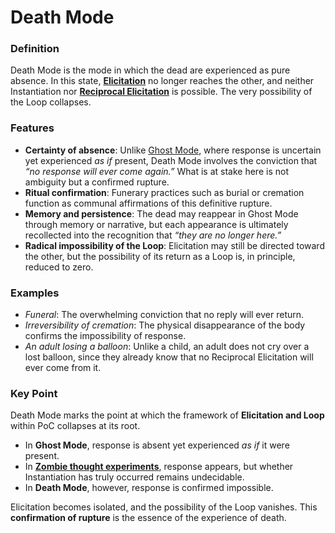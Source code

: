 # Death Mode

### **Definition**

Death Mode is the mode in which the dead are experienced as pure absence. In this state, [**Elicitation**](../operations/elicitation.md) no longer reaches the other, and neither Instantiation nor [**Reciprocal Elicitation**](../operations/loop-reciprocal-elicitation.md) is possible. The very possibility of the Loop collapses.

### **Features**

* **Certainty of absence**: Unlike [Ghost Mode](ghost-mode.md), where response is uncertain yet experienced _as if_ present, Death Mode involves the conviction that _“no response will ever come again.”_ What is at stake here is not ambiguity but a confirmed rupture.
* **Ritual confirmation**: Funerary practices such as burial or cremation function as communal affirmations of this definitive rupture.
* **Memory and persistence**: The dead may reappear in Ghost Mode through memory or narrative, but each appearance is ultimately recollected into the recognition that _“they are no longer here.”_
* **Radical impossibility of the Loop**: Elicitation may still be directed toward the other, but the possibility of its return as a Loop is, in principle, reduced to zero.

### **Examples**

* _Funeral_: The overwhelming conviction that no reply will ever return.
* _Irreversibility of cremation_: The physical disappearance of the body confirms the impossibility of response.
* _An adult losing a balloon_: Unlike a child, an adult does not cry over a lost balloon, since they already know that no Reciprocal Elicitation will ever come from it.

### **Key Point**

Death Mode marks the point at which the framework of **Elicitation and Loop** within PoC collapses at its root.

* In **Ghost Mode**, response is absent yet experienced _as if_ it were present.
* In [**Zombie thought experiments**](../../plugins/p-zombie-plugin.md), response appears, but whether Instantiation has truly occurred remains undecidable.
* In **Death Mode**, however, response is confirmed impossible.

Elicitation becomes isolated, and the possibility of the Loop vanishes. This **confirmation of rupture** is the essence of the experience of death.
